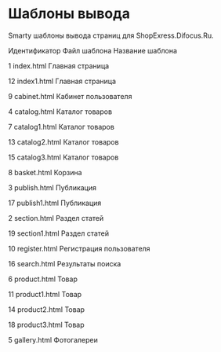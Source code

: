 Шаблоны вывода
=========
Smarty шаблоны вывода страниц для ShopExress.Difocus.Ru.

Идентификатор	Файл шаблона	Название шаблона

1	index.html		Главная страница

12	index1.html		Главная страница

9	cabinet.html		Кабинет пользователя

4	catalog.html		Каталог товаров

7	catalog1.html		Каталог товаров

13	catalog2.html		Каталог товаров

15	catalog3.html		Каталог товаров

8	basket.html		Корзина

3	publish.html		Публикация

17	publish1.html		Публикация

2	section.html		Раздел статей

19	section1.html		Раздел статей

10	register.html		Регистрация пользователя

16	search.html		Результаты поиска

6	product.html		Товар

11	product1.html		Товар

14	product2.html		Товар

18	product3.html		Товар

5	gallery.html		Фотогалереи
